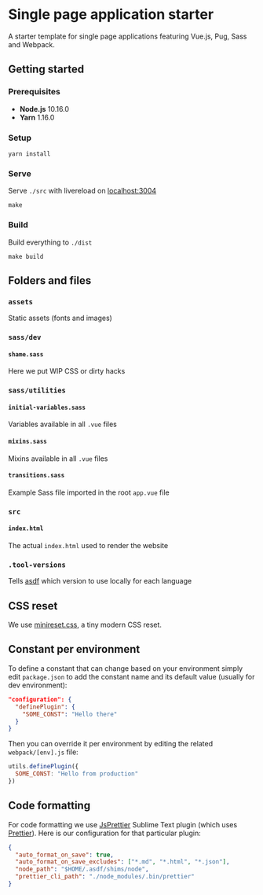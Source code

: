 # Single page application starter
A starter template for single page applications featuring Vue.js, Pug, Sass and Webpack.

## Getting started

### Prerequisites
- **Node.js** 10.16.0
- **Yarn** 1.16.0

### Setup
```
yarn install
```

### Serve
Serve `./src` with livereload on [localhost:3004](http://localhost:3004)
```
make
```

### Build
Build everything to `./dist`
```
make build
```

## Folders and files
### `assets`
Static assets (fonts and images)

### `sass/dev`
#### `shame.sass`
Here we put WIP CSS or dirty hacks

### `sass/utilities`
#### `initial-variables.sass`
Variables available in all `.vue` files

#### `mixins.sass`
Mixins available in all `.vue` files

#### `transitions.sass`
Example Sass file imported in the root `app.vue` file

### `src`
#### `index.html`
The actual `index.html` used to render the website

### `.tool-versions`
Tells [asdf](https://github.com/asdf-vm/asdf) which version to use locally for each language

## CSS reset
We use [minireset.css](https://jgthms.com/minireset.css/), a tiny modern CSS reset.

## Constant per environment
To define a constant that can change based on your environment simply edit `package.json` to add the constant name and its default value (usually for dev environment):

```json
"configuration": {
  "definePlugin": {
    "SOME_CONST": "Hello there"
  }
}
```

Then you can override it per environment by editing the related `webpack/[env].js` file:

```js
utils.definePlugin({
  SOME_CONST: "Hello from production"
})
```

## Code formatting
For code formatting we use [Js​Prettier](https://packagecontrol.io/packages/JsPrettier) Sublime Text plugin (which uses [Prettier](https://prettier.io)). Here is our configuration for that particular plugin:

```json
{
  "auto_format_on_save": true,
  "auto_format_on_save_excludes": ["*.md", "*.html", "*.json"],
  "node_path": "$HOME/.asdf/shims/node",
  "prettier_cli_path": "./node_modules/.bin/prettier"
}
```
